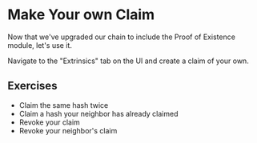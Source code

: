 # Make Your own Claim

Now that we've upgraded our chain to include the Proof of Existence module, let's use it.

Navigate to the "Extrinsics" tab on the UI and create a claim of your own.

## Exercises
* Claim the same hash twice
* Claim a hash your neighbor has already claimed
* Revoke your claim
* Revoke your neighbor's claim
